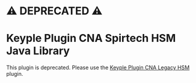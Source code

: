 # :warning: DEPRECATED :warning:

# Keyple Plugin CNA Spirtech HSM Java Library

This plugin is deprecated.
Please use the [Keyple Plugin CNA Legacy HSM](https://github.com/calypsonet/keyple-plugin-cna-legacyhsm-java-lib) plugin.
